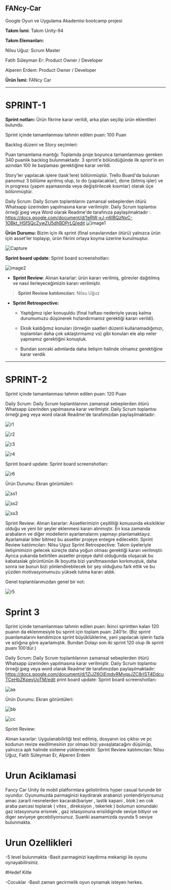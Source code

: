 ## FANcy-Car
Google Oyun ve Uygulama Akademisi bootcamp projesi

**Takım İsmi**: Takım Unity-94

**Takım Elemanları:**

Nilsu Uğuz: Scrum Master

Fatih Süleyman Er: Product Owner / Developer

Alperen Erdem: Product Owner / Developer

**Ürün İsmi:** FANcy Car



---

# SPRINT-1

**Sprint notları:** Ürün fikrine karar verildi, arka plan seçilip ürün eklentileri bulundu.

Sprint içinde tamamlanması tahmin edilen puan: 100 Puan

Backlog düzeni ve Story seçimleri:

Puan tamamlama mantığı: Toplamda proje boyunca tamamlanması gereken 340
puanlık backlog bulunmaktadır. 3 sprint\'e bölündüğünde ilk sprint\'in
en azından 100 ile başlaması gerektiğine karar verildi.

Story'ler yapılacak işlere (task'lere) bölünmüştür. Trello Board'da
bulunan panomuz 3 bölüme ayrılmış olup, to do (yapılacaklar), done
(bitmiş işler) ve in progress (yapım aşamasında veya değiştirilecek
kısımlar) olarak üçe bölünmüştür.

Daily Scrum: Daily Scrum toplantılarını zamansal sebeplerden ötürü
Whatsapp üzerinden yapılmasına karar verilmiştir. Daily Scrum toplantısı
örneği jpeg veya Word olarak Readme'de tarafınıza
paylaşılmaktadır : 
https://docs.google.com/document/d/1eRW-xJ-n6IBQzNxC-1OBkt_HSfSQcZywZU5dhBDPrLQ/edit
![image1](https://github.com/Fatihser/FANcy-Car/assets/58585164/e5ad47fb-0e73-4a49-8d16-9ebc16a9e587)


**Ürün Durumu:** Bizim için ilk sprint (final sınavlarından ötürü)
yalnızca ürün için asset'ler toplayıp, ürün fikrini ortaya koyma üzerine
kurulmuştur.

![Capture](https://github.com/Fatihser/FANcy-Car/assets/58585164/538f6adf-95b7-48e9-80f9-0d80b245420a)

**Sprint board update**: Sprint board screenshotları:

![image2](https://github.com/Fatihser/FANcy-Car/assets/58585164/72f9cdaa-c43d-4a29-bbd2-3693434d7bcd)

-   **Sprint Review**: Alınan kararlar: ürün kararı verilmiş, görevler
    dağıtılmış ve nasıl ilerleyeceğimizin kararı verilmiştir.

> **Sprint Review katılımcıları**: Nilsu Uğuz

-   **Sprint Retrospective:**


    -   Yaptığımız işler konuşuldu (final haftası nedeniyle yavaş kalma
        durumumuzu düşünerek hızlandırmamız gerektiği kararı verildi).

    -   Eksik kaldığımız konuları (örneğin saatleri düzenli
        kullanamadığımızı, toplantıları daha çok sıklaştırmamız vs) gibi
        konuları ele alıp neler yapmamız gerektiğini konuştuk.

    -   Bundan sonraki adımlarda daha iletişim halinde olmamız
        gerektiğine karar verdik
---

# SPRINT-2
Sprint içinde tamamlanması tahmin edilen puan: 120 Puan

Daily Scrum: Daily Scrum toplantılarının zamansal sebeplerden ötürü Whatsapp üzerinden yapılmasına karar verilmiştir. Daily Scrum toplantısı örneği jpeg veya word olarak Readme'de tarafımızdan paylaşılmaktadır: 


![r1](https://github.com/Fatihser/FANcy-Car/assets/58585164/a7fc84cc-9a17-48fe-8eec-79106b4e9344)

![r2](https://github.com/Fatihser/FANcy-Car/assets/58585164/5c498c34-54cb-4039-a9a7-47baf70a3cc3)

![r3](https://github.com/Fatihser/FANcy-Car/assets/58585164/28910a41-d7c1-40fc-a3f0-ab915bba080e)

![r4](https://github.com/Fatihser/FANcy-Car/assets/58585164/49c83323-1ab8-4095-a7f3-90981b889c44)

Sprint board update: Sprint board screenshotları:

![r6](https://github.com/Fatihser/FANcy-Car/assets/58585164/008bfd03-3136-4cd6-8195-1de5ae097448)

Ürün Durumu: Ekran görüntüleri:

![ss1](https://github.com/Fatihser/FANcy-Car/assets/58585164/618592f8-7861-4a78-afa5-e171cb7a37b7)

![ss2](https://github.com/Fatihser/FANcy-Car/assets/58585164/773c285a-9a5e-4032-aad3-a30511ff26a3)

![ss3](https://github.com/Fatihser/FANcy-Car/assets/58585164/a83d77b2-bd3c-4e95-b40a-accb35d17cac)

Sprint Review: Alınan kararlar: Assetlerimizin çeşitliliği konusunda eksiklikler olduğu ve yeni bir şeyler eklenmesi kararı alınmıştır. En kısa zamanda arabaların ve diğer modellerin ayarlamalarını yapmayı planlamaktayız. Ayarlamalar biter bitmez bu assetler projeye entegre edilecektir.
Sprint Review katılımcıları: Nilsu Uguz
Sprint Retrospective:
Takım üyeleriyle iletişimimizin gelecek süreçte daha yoğun olması gerektiği kararı verilmiştir.
Ayrıca yukarıda belirtilen assetler projeye dahil olduğunda oluşacak bu kabataslak görüntünün ilk boyutta bizi yanıltmasından korkmuştuk, daha sonra ise bunun bizi yönlendirebilecek bir şey olduğunu fark ettik ve bu yüzden motivasyonumuzu yüksek tutma kararı aldık.

Genel toplantılarımızdan genel bir not:

![r5](https://github.com/Fatihser/FANcy-Car/assets/58585164/1ced7b76-7971-4fd9-9776-6c4e40ce816f)

# Sprint 3 
Sprint içinde tamamlanması tahmin edilen puan: İkinci sprintten kalan 120 puanın da eklenmesiyle bu sprint için toplam puan: 240'tır. (Biz sprint puanlamalarını kendimizce sprint büyüklüklerine, yani yapılacak işlerin fazla ve azlığına göre ayarlamıştık. Bundan Dolayı son iki sprint 120 olup ilk sprint puanı 100’dür.)

Daily Scrum: Daily Scrum toplantılarının zamansal sebeplerden ötürü Whatsapp üzerinden yapılmasına karar verilmiştir. Daily Scrum toplantısı örneği jpeg veya word olarak Readme'de tarafımızdan paylaşılmaktadır: 
https://docs.google.com/document/d/1ZiJZ6OiEmdvRMvqsJZC8rIST4DdcuTCeHbZKpevUoTM/edit 
print board update: Sprint board screenshotları: 

![aa](https://github.com/Fatihser/FANcy-Car/assets/58585164/cb214ac5-a5f5-4397-858c-09cb245a6f21)
 
Ürün Durumu: Ekran görüntüleri:  

![bb](https://github.com/Fatihser/FANcy-Car/assets/58585164/b2bfd262-7479-433b-9ed1-c30a85f7adf1)

![cc](https://github.com/Fatihser/FANcy-Car/assets/58585164/f2d84feb-bc2c-42e9-a90b-56370b29d9cd)



Sprint Review: 

Alınan kararlar: Uygulanabilirliği test edilmiş, dosyanın ios çıktısı ve pc kodunun revize ewdilmesinin zor olması bizi yavaşlatacağını düşünüp, yalnızca apk halinde sisteme yüklenecektir.
Sprint Review katılımcıları: Nilsu Uğuz, Fatih Süleyman Er, Alperen Erdem

# Urun Aciklamasi

Fancy Car Unity ile mobil platformlara gelistirilmis hyper casual turunde bir oyundur. Oyunumuzda parmaginizi kaydirarak arabanizi yonlendiriyorsunuz amac zararli nesnelerden kacarak(bariyer , lastik kapani , blok ) en cok araba parcasi toplarak ( vites , direksiyon , tekerlek ) bolumun sonundaki gaz istasyonuna erismek , gaz istasyonuna erisildiginde seviye bitiyor ve diger seviyeye gecebiliyorsunuz. Suanki asamamizda oyunda 5 seviye bulunmakta.

# Urun Ozellikleri

-5 level bulunmakta
-Basit parmaginizi kaydirma mekanigi ile oyunu oynayabilirsiniz.

#Hedef Kitle

-Cocuklar 
-Basit zaman gecirmelik oyun oynamak isteyen herkes.



